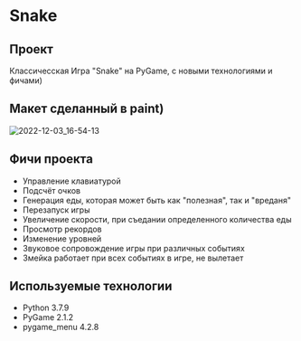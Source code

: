 # Snake

## Проект
Классичесская Игра "Snake" на PyGame, с новыми технологиями и фичами)

## Макет сделанный в paint)
![2022-12-03_16-54-13](https://user-images.githubusercontent.com/94148371/205493532-5135a7ae-e3b6-4873-a666-17e935855160.png)


## Фичи проекта
- Управление клавиатурой
- Подсчёт очков
- Генерация еды, которая может быть как "полезная", так и "вреданя"
- Перезапуск игры
- Увеличение скорости, при съедании определенного количества еды
- Просмотр рекордов
- Изменение уровней
- Звуковое сопровождение игры при различных событиях
- Змейка работает при всех событиях в игре, не вылетает


## Используемые технологии
- Python 3.7.9
- PyGame 2.1.2
- pygame_menu 4.2.8
